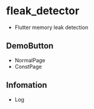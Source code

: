 # fleak_detector
- Flutter memory leak detection

## DemoButton
- NormalPage
- ConstPage

## Infomation
- Log
